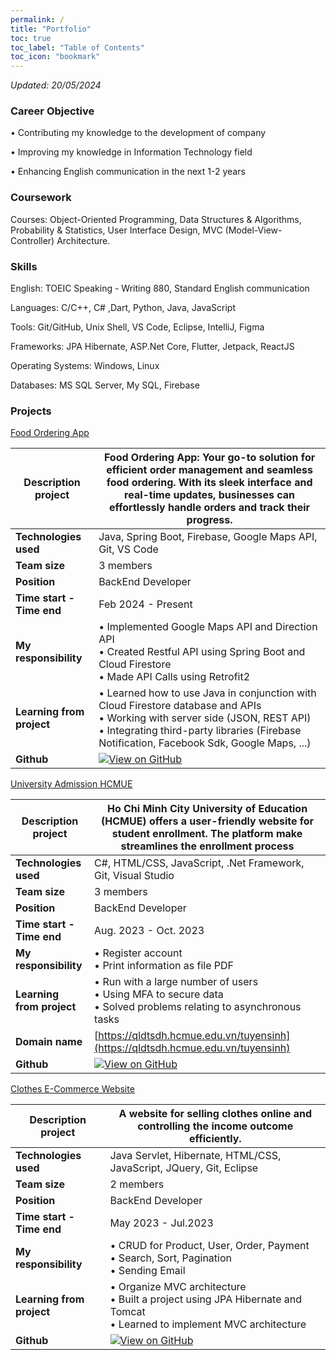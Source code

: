 ```yaml
---
permalink: /
title: "Portfolio"
toc: true
toc_label: "Table of Contents"
toc_icon: "bookmark"
---
```


*Updated: 20/05/2024*


### Career Objective
• Contributing my knowledge to the development of company

• Improving my knowledge in Information Technology field

• Enhancing English communication in the next 1-2 years


### Coursework
Courses: Object-Oriented Programming, Data Structures & Algorithms, Probability & Statistics, User Interface Design, MVC (Model-View-Controller) Architecture.

### Skills
English: TOEIC Speaking - Writing 880, Standard English communication

Languages: C/C++, C# ,Dart, Python, Java, JavaScript

Tools: Git/GitHub, Unix Shell, VS Code, Eclipse, IntelliJ, Figma

Frameworks:  JPA Hibernate, ASP.Net Core, Flutter, Jetpack, ReactJS

Operating Systems: Windows, Linux

Databases: MS SQL Server, My SQL, Firebase

### Projects
[Food Ordering App](https://github.com/YangTris/Java-Food-Ordering-App) 

|**Description project**| Food Ordering App: Your go-to solution for efficient order management and seamless food ordering. With its sleek interface and real-time updates, businesses can effortlessly handle orders and track their progress.|
|---------------------|----------------|
| **Technologies used** | Java, Spring Boot, Firebase, Google Maps API, Git, VS Code |
| **Team size**         |  3 members |
| **Position**         |   BackEnd Developer |
| **Time start - Time end**         |  Feb 2024 - Present |
| **My responsibility**      | • Implemented Google Maps API and Direction API  <br> • Created Restful API using Spring Boot and Cloud Firestore <br> • Made API Calls using Retrofit2 <br> 
| **Learning from project** | • Learned how to use Java in conjunction with Cloud Firestore database and APIs <br> • Working with server side (JSON, REST API) <br> • Integrating third-party libraries (Firebase Notification, Facebook Sdk, Google Maps, ...)  |
| **Github**              |        [![View on GitHub](https://img.shields.io/badge/GitHub-View_on_GitHub-blue?logo=GitHub)](https://github.com/YangTris/Java-Food-Ordering-App)        |



[University Admission HCMUE](https://github.com/maivudhsp/DKTS_SDH) 

|**Description project**|  Ho Chi Minh City University of Education (HCMUE) offers a user-friendly website for student enrollment. The platform make streamlines the enrollment process |
|---------------------|----------------|
| **Technologies used** | C#, HTML/CSS, JavaScript, .Net Framework, Git, Visual Studio |
| **Team size**         |  3 members |
| **Position**         |   BackEnd Developer |
| **Time start - Time end**         |  Aug. 2023 - Oct. 2023 |
| **My responsibility**      | • Register account <br> • Print information as file PDF|
| **Learning from project** | • Run with a large number of users <br> • Using MFA to secure data <br> • Solved problems relating to asynchronous tasks |
| **Domain name**              |        [https://qldtsdh.hcmue.edu.vn/tuyensinh](https://qldtsdh.hcmue.edu.vn/tuyensinh)        |
| **Github**              |        [![View on GitHub](https://img.shields.io/badge/GitHub-View_on_GitHub-blue?logo=GitHub)](https://github.com/maivudhsp/DKTS_SDH)        |


[Clothes E-Commerce Website](https://github.com/QuangHaii/QLSHop)  

|**Description project**| A website for selling clothes online and controlling the income outcome efficiently. |
|---------------------|----------------|
| **Technologies used** | Java Servlet, Hibernate, HTML/CSS, JavaScript, JQuery, Git, Eclipse |
| **Team size**         |  2 members |
| **Position**         |   BackEnd Developer |
| **Time start - Time end**         |  May 2023 - Jul.2023 |
| **My responsibility**      | • CRUD for Product, User, Order, Payment <br> • Search, Sort, Pagination <br> • Sending Email
| **Learning from project** | • Organize MVC architecture <br> • Built a project using JPA Hibernate and Tomcat <br> • Learned to implement MVC architecture|
| **Github**              |        [![View on GitHub](https://img.shields.io/badge/GitHub-View_on_GitHub-blue?logo=GitHub)](https://github.com/QuangHaii/QLSHop)       |
